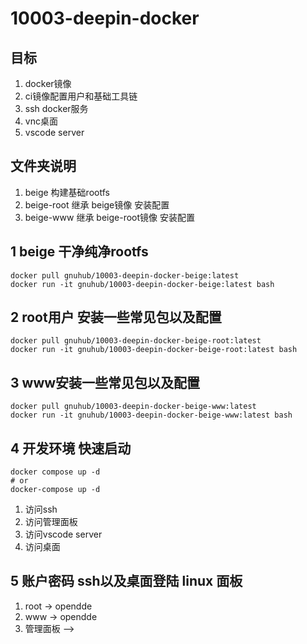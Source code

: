 # 10003-deepin-docker

## 目标

1. docker镜像
1. ci镜像配置用户和基础工具链
1. ssh docker服务
1. vnc桌面
1. vscode server

## 文件夹说明

1. beige 构建基础rootfs
1. beige-root 继承 beige镜像 安装配置
1. beige-www 继承 beige-root镜像 安装配置

## 1 beige 干净纯净rootfs

```
docker pull gnuhub/10003-deepin-docker-beige:latest
docker run -it gnuhub/10003-deepin-docker-beige:latest bash
```

## 2 root用户 安装一些常见包以及配置

```
docker pull gnuhub/10003-deepin-docker-beige-root:latest
docker run -it gnuhub/10003-deepin-docker-beige-root:latest bash
```

## 3 www安装一些常见包以及配置

```
docker pull gnuhub/10003-deepin-docker-beige-www:latest
docker run -it gnuhub/10003-deepin-docker-beige-www:latest bash
```

## 4 开发环境 快速启动

```
docker compose up -d 
# or
docker-compose up -d
```

1. 访问ssh
1. 访问管理面板
1. 访问vscode server
1. 访问桌面

## 5 账户密码 ssh以及桌面登陆 linux 面板

1. root -> opendde
1. www -> opendde
1. 管理面板 --> 